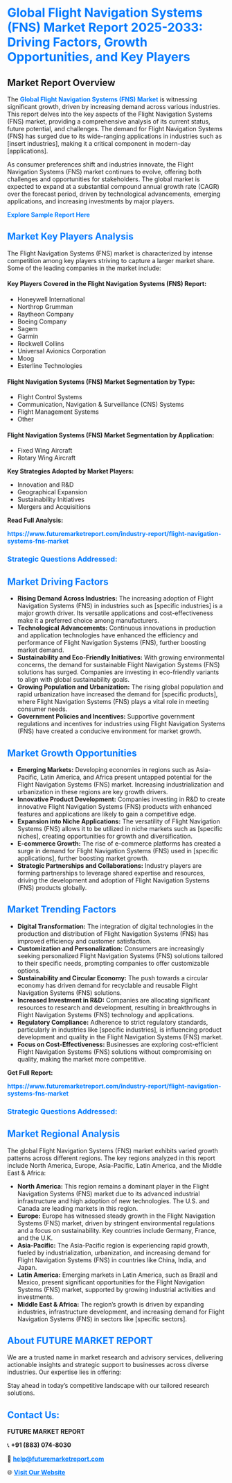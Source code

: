 <h1 style="color: #007BFF;">Global Flight Navigation Systems (FNS) Market Report 2025-2033: Driving Factors, Growth Opportunities, and Key Players</h1>

<section id="overview">
<h2>Market Report Overview</h2>
<p>The <a href="https://www.futuremarketreport.com/industry-report/flight-navigation-systems-fns-market" style="color: #007BFF; text-decoration: none;"><strong>Global Flight Navigation Systems (FNS) Market</strong></a> is witnessing significant growth, driven by increasing demand across various industries. This report delves into the key aspects of the Flight Navigation Systems (FNS) market, providing a comprehensive analysis of its current status, future potential, and challenges. The demand for Flight Navigation Systems (FNS) has surged due to its wide-ranging applications in industries such as [insert industries], making it a critical component in modern-day [applications].</p>
<p>As consumer preferences shift and industries innovate, the Flight Navigation Systems (FNS) market continues to evolve, offering both challenges and opportunities for stakeholders. The global market is expected to expand at a substantial compound annual growth rate (CAGR) over the forecast period, driven by technological advancements, emerging applications, and increasing investments by major players.</p>
</section>

<section id="overview">
<p><a href="https://www.futuremarketreport.com/request-sample/reportId=83722" style="color: #007BFF; text-decoration: none;"><strong>Explore Sample Report Here</strong></a></p>
</section>

<section id="key-players">
<h2 style="color: #007BFF;">Market Key Players Analysis</h2>
<p>The Flight Navigation Systems (FNS) market is characterized by intense competition among key players striving to capture a larger market share. Some of the leading companies in the market include:</p>
<h4>Key Players Covered in the Flight Navigation Systems (FNS) Report:</h4>
<ul><li>Honeywell International</li><li>Northrop Grumman</li><li>Raytheon Company</li><li>Boeing Company</li><li>Sagem</li><li>Garmin</li><li>Rockwell Collins</li><li>Universal Avionics Corporation</li><li>Moog</li><li>Esterline Technologies</li></ul>
<h4>Flight Navigation Systems (FNS) Market Segmentation by Type:</h4>
<ul><li>Flight Control Systems</li><li>Communication, Navigation &amp; Surveillance (CNS) Systems</li><li>Flight Management Systems</li><li>Other</li></ul>

<h4>Flight Navigation Systems (FNS) Market Segmentation by Application:</h4>
<ul><li>Fixed Wing Aircraft</li><li>Rotary Wing Aircraft</li></ul>
<p><strong>Key Strategies Adopted by Market Players:</strong></p>
<ul>
<li>Innovation and R&D</li>
<li>Geographical Expansion</li>
<li>Sustainability Initiatives</li>
<li>Mergers and Acquisitions</li>
</ul>
</section>

<section>
<p><strong>Read Full Analysis: </strong></p><a href="https://www.futuremarketreport.com/industry-report/flight-navigation-systems-fns-market" style="color: #007BFF; text-decoration: none;"><strong>https://www.futuremarketreport.com/industry-report/flight-navigation-systems-fns-market</strong></a>
<h3 style="color: #007BFF;">Strategic Questions Addressed:</h3>
</section>

<section id="driving-factors">
<h2 style="color: #007BFF;">Market Driving Factors</h2>
<ul>
<li><strong>Rising Demand Across Industries:</strong> The increasing adoption of Flight Navigation Systems (FNS) in industries such as [specific industries] is a major growth driver. Its versatile applications and cost-effectiveness make it a preferred choice among manufacturers.</li>
<li><strong>Technological Advancements:</strong> Continuous innovations in production and application technologies have enhanced the efficiency and performance of Flight Navigation Systems (FNS), further boosting market demand.</li>
<li><strong>Sustainability and Eco-Friendly Initiatives:</strong> With growing environmental concerns, the demand for sustainable Flight Navigation Systems (FNS) solutions has surged. Companies are investing in eco-friendly variants to align with global sustainability goals.</li>
<li><strong>Growing Population and Urbanization:</strong> The rising global population and rapid urbanization have increased the demand for [specific products], where Flight Navigation Systems (FNS) plays a vital role in meeting consumer needs.</li>
<li><strong>Government Policies and Incentives:</strong> Supportive government regulations and incentives for industries using Flight Navigation Systems (FNS) have created a conducive environment for market growth.</li>
</ul>
</section>

<section id="growth-opportunities">
<h2 style="color: #007BFF;">Market Growth Opportunities</h2>
<ul>
<li><strong>Emerging Markets:</strong> Developing economies in regions such as Asia-Pacific, Latin America, and Africa present untapped potential for the Flight Navigation Systems (FNS) market. Increasing industrialization and urbanization in these regions are key growth drivers.</li>
<li><strong>Innovative Product Development:</strong> Companies investing in R&D to create innovative Flight Navigation Systems (FNS) products with enhanced features and applications are likely to gain a competitive edge.</li>
<li><strong>Expansion into Niche Applications:</strong> The versatility of Flight Navigation Systems (FNS) allows it to be utilized in niche markets such as [specific niches], creating opportunities for growth and diversification.</li>
<li><strong>E-commerce Growth:</strong> The rise of e-commerce platforms has created a surge in demand for Flight Navigation Systems (FNS) used in [specific applications], further boosting market growth.</li>
<li><strong>Strategic Partnerships and Collaborations:</strong> Industry players are forming partnerships to leverage shared expertise and resources, driving the development and adoption of Flight Navigation Systems (FNS) products globally.</li>
</ul>
</section>

<section id="trending-factors">
<h2 style="color: #007BFF;">Market Trending Factors</h2>
<ul>
<li><strong>Digital Transformation:</strong> The integration of digital technologies in the production and distribution of Flight Navigation Systems (FNS) has improved efficiency and customer satisfaction.</li>
<li><strong>Customization and Personalization:</strong> Consumers are increasingly seeking personalized Flight Navigation Systems (FNS) solutions tailored to their specific needs, prompting companies to offer customizable options.</li>
<li><strong>Sustainability and Circular Economy:</strong> The push towards a circular economy has driven demand for recyclable and reusable Flight Navigation Systems (FNS) solutions.</li>
<li><strong>Increased Investment in R&D:</strong> Companies are allocating significant resources to research and development, resulting in breakthroughs in Flight Navigation Systems (FNS) technology and applications.</li>
<li><strong>Regulatory Compliance:</strong> Adherence to strict regulatory standards, particularly in industries like [specific industries], is influencing product development and quality in the Flight Navigation Systems (FNS) market.</li>
<li><strong>Focus on Cost-Effectiveness:</strong> Businesses are exploring cost-efficient Flight Navigation Systems (FNS) solutions without compromising on quality, making the market more competitive.</li>
</ul>
</section>

<section>
<p><strong>Get Full Report: </strong></p><a href="https://www.futuremarketreport.com/industry-report/flight-navigation-systems-fns-market" style="color: #007BFF; text-decoration: none;"><strong>https://www.futuremarketreport.com/industry-report/flight-navigation-systems-fns-market</strong></a>
<h3 style="color: #007BFF;">Strategic Questions Addressed:</h3>
</section>


<section id="regional-analysis">
<h2 style="color: #007BFF;">Market Regional Analysis</h2>
<p>The global Flight Navigation Systems (FNS) market exhibits varied growth patterns across different regions. The key regions analyzed in this report include North America, Europe, Asia-Pacific, Latin America, and the Middle East & Africa:</p>
<ul>
<li><strong>North America:</strong> This region remains a dominant player in the Flight Navigation Systems (FNS) market due to its advanced industrial infrastructure and high adoption of new technologies. The U.S. and Canada are leading markets in this region.</li>
<li><strong>Europe:</strong> Europe has witnessed steady growth in the Flight Navigation Systems (FNS) market, driven by stringent environmental regulations and a focus on sustainability. Key countries include Germany, France, and the U.K.</li>
<li><strong>Asia-Pacific:</strong> The Asia-Pacific region is experiencing rapid growth, fueled by industrialization, urbanization, and increasing demand for Flight Navigation Systems (FNS) in countries like China, India, and Japan.</li>
<li><strong>Latin America:</strong> Emerging markets in Latin America, such as Brazil and Mexico, present significant opportunities for the Flight Navigation Systems (FNS) market, supported by growing industrial activities and investments.</li>
<li><strong>Middle East & Africa:</strong> The region’s growth is driven by expanding industries, infrastructure development, and increasing demand for Flight Navigation Systems (FNS) in sectors like [specific sectors].</li>
</ul>
</section>

<footer>
<h2 style="color: #007BFF;">About FUTURE MARKET REPORT</h2>
<p>We are a trusted name in market research and advisory services, delivering actionable insights and strategic support to businesses across diverse industries. Our expertise lies in offering:</p>

<p>Stay ahead in today’s competitive landscape with our tailored research solutions.</p>

<h2 style="color: #007BFF;">Contact Us:</h2>
<p><strong>FUTURE MARKET REPORT</strong></p>
<p>📞 <strong>+91 (883) 074-8030</strong></p>
<p>📧 <strong><a href="mailto:help@futuremarketreport.com" style="color: #007BFF;">help@futuremarketreport.com</a></strong></p>
<p>🌐 <strong><a href="https://www.futuremarketreport.com/" style="color: #007BFF;">Visit Our Website</a></strong></p>
</footer>
